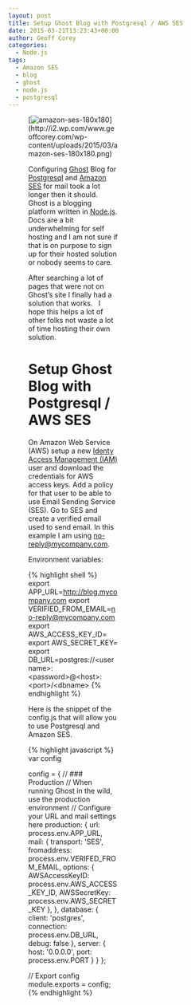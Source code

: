 ```yaml
---
layout: post
title: Setup Ghost Blog with Postgresql / AWS SES
date: 2015-03-21T13:23:43+00:00
author: Geoff Corey
categories:
  - Node.js
tags:
  - Amazon SES
  - blog
  - ghost
  - node.js
  - postgresql
---
```

<figure id="attachment_150" style="width: 180px" class="wp-caption alignright">[<img class="wp-image-150 size-full" src="http://i0.wp.com/www.geoffcorey.com/wp-content/uploads/2015/03/amazon-ses-180x180-e1448419526850.png?fit=100%2C100" alt="amazon-ses-180x180" data-recalc-dims="1" />](http://i2.wp.com/www.geoffcorey.com/wp-content/uploads/2015/03/amazon-ses-180x180.png)

Configuring <a title="Ghost blogging platform" href="http://ghost.org" target="_blank">Ghost</a> Blog for <a title="Postgresql Open Source Database" href="http://postgresql.org" target="_blank">Postgresql</a> and <a title="Amazon Web Services - SES" href="https://console.aws.amazon.com/ses/home" target="_blank">Amazon SES</a> for mail took a lot longer then it should.   Ghost is a blogging platform written in <a title="Node.js" href="http://nodejs.org" target="_blank">Node.js</a>. Docs are a bit underwhelming for self hosting and I am not sure if that is on purpose to sign up for their hosted solution or nobody seems to care.

After searching a lot of pages that were not on Ghost&#8217;s site I finally had a solution that works.   I hope this helps a lot of other folks not waste a lot of time hosting their own solution.

# Setup Ghost Blog with Postgresql / AWS SES

On Amazon Web Service (AWS) setup a new <a title="Amazon Web Services - IAM" href="https://console.aws.amazon.com/iam/home" target="_blank">Identy Access Management (IAM) </a>user and download the credentials for AWS access keys. Add a policy for that user to be able to use Email Sending Service (SES). Go to SES and create a verified email used to send email. In this example I am using no-reply@mycompany.com.

Environment variables:

{% highlight shell %}
export APP_URL=http://blog.mycompany.com
export VERIFIED_FROM_EMAIL=no-reply@mycompany.com
export AWS_ACCESS_KEY_ID=
export AWS_SECRET_KEY=
export DB_URL=postgres://&lt;username&gt;:&lt;password&gt;@&lt;host&gt;:&lt;port&gt;/&lt;dbname&gt;
{% endhighlight %}

Here is the snippet of the config.js that will allow you to use Postgresql and Amazon SES.

{% highlight javascript %}
var config

config = {
    // ### Production
    // When running Ghost in the wild, use the production environment
    // Configure your URL and mail settings here
    production:
    {
    url: process.env.APP_URL,
    mail:
    {
      transport: 'SES',
      fromaddress: process.env.VERIFED_FROM_EMAIL,
      options:
      {
        AWSAccessKeyID: process.env.AWS_ACCESS_KEY_ID,
        AWSSecretKey: process.env.AWS_SECRET_KEY
      },
    },
    database:
    {
      client: 'postgres',
      connection: process.env.DB_URL,
      debug: false
    },
    server:
    {
      host: '0.0.0.0',
      port: process.env.PORT
    }
  }
};

// Export config
module.exports = config;
{% endhighlight %}
